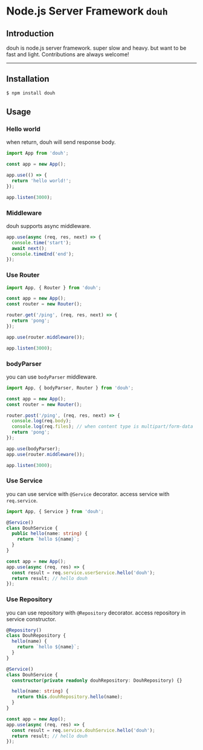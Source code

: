 # Node.js Server Framework `douh`

## Introduction

douh is node.js server framework.
super slow and heavy. but want to be fast and light.
Contributions are always welcome!

<hr/>

## Installation

```bash
$ npm install douh
```

## Usage

### Hello world

when return, douh will send response body.

```typescript
import App from 'douh';

const app = new App();

app.use(() => {
  return 'hello world!';
});

app.listen(3000);
```

### Middleware

douh supports async middleware.

```typescript
app.use(async (req, res, next) => {
  console.time('start');
  await next();
  console.timeEnd('end');
});
```

### Use Router

```typescript
import App, { Router } from 'douh';

const app = new App();
const router = new Router();

router.get('/ping', (req, res, next) => {
  return 'pong';
});

app.use(router.middleware());

app.listen(3000);
```

### bodyParser

you can use `bodyParser` middleware.

```typescript
import App, { bodyParser, Router } from 'douh';

const app = new App();
const router = new Router();

router.post('/ping', (req, res, next) => {
  console.log(req.body);
  console.log(req.files); // when content type is multipart/form-data
  return 'pong';
});

app.use(bodyParser);
app.use(router.middleware());

app.listen(3000);
```

### Use Service

you can use service with `@Service` decorator.
access service with `req.service`.

```typescript
import App, { Service } from 'douh';

@Service()
class DouhService {
  public hello(name: string) {
    return `hello ${name}`;
  }
}

const app = new App();
app.use(async (req, res) => {
  const result = req.service.userService.hello('douh');
  return result; // hello douh
});
```

### Use Repository

you can use repository with `@Repository` decorator.
access repository in service constructor.

```typescript
@Repository()
class DouhRepository {
  hello(name) {
    return `hello ${name}`;
  }
}

@Service()
class DouhService {
  constructor(private readonly douhRepository: DouhRepository) {}

  hello(name: string) {
    return this.douhRepository.hello(name);
  }
}

const app = new App();
app.use(async (req, res) => {
  const result = req.service.douhService.hello('douh');
  return result; // hello douh
});
```
